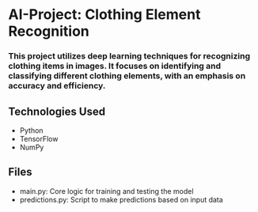 # AI-Project: Clothing Element Recognition
### This project utilizes deep learning techniques for recognizing clothing items in images. It focuses on identifying and classifying different clothing elements, with an emphasis on accuracy and efficiency.

## Technologies Used
- Python
- TensorFlow
- NumPy

## Files
- main.py: Core logic for training and testing the model
- predictions.py: Script to make predictions based on input data
